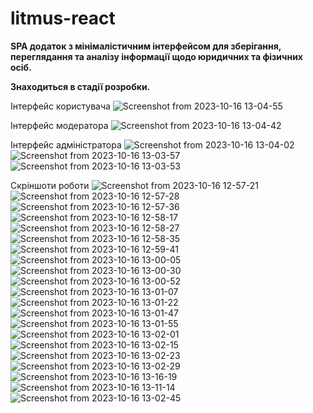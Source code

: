 # litmus-react

**SPA додаток з мінімалістичним інтерфейсом для зберігання, переглядання та аналізу інформації щодо юридичних та фізичних осіб.**

  
**Знаходиться в стадії розробки.**

Інтерфейс користувача
![Screenshot from 2023-10-16 13-04-55](https://github.com/maxmmin/litmus-images/blob/main/Screenshot%20from%202023-10-16%2013-04-55.png)

Інтерфейс модератора
![Screenshot from 2023-10-16 13-04-42](https://github.com/maxmmin/litmus-images/blob/main/Screenshot%20from%202023-10-16%2013-04-42.png)

Інтерфейс адміністратора
![Screenshot from 2023-10-16 13-04-02](https://github.com/maxmmin/litmus-images/blob/main/Screenshot%20from%202023-10-16%2013-04-02.png)
![Screenshot from 2023-10-16 13-03-57](https://github.com/maxmmin/litmus-images/blob/main/Screenshot%20from%202023-10-16%2013-03-57.png)
![Screenshot from 2023-10-16 13-03-53](https://github.com/maxmmin/litmus-images/blob/main/Screenshot%20from%202023-10-16%2013-03-53.png)

Скріншоти роботи
![Screenshot from 2023-10-16 12-57-21](https://github.com/maxmmin/litmus-images/blob/main/Screenshot%20from%202023-10-16%2012-57-21.png)
![Screenshot from 2023-10-16 12-57-28](https://github.com/maxmmin/litmus-images/blob/main/Screenshot%20from%202023-10-16%2012-57-28.png)
![Screenshot from 2023-10-16 12-57-36](https://github.com/maxmmin/litmus-images/blob/main/Screenshot%20from%202023-10-16%2012-57-36.png)
![Screenshot from 2023-10-16 12-58-17](https://github.com/maxmmin/litmus-images/blob/main/Screenshot%20from%202023-10-16%2012-58-17.png)
![Screenshot from 2023-10-16 12-58-27](https://github.com/maxmmin/litmus-images/blob/main/Screenshot%20from%202023-10-16%2012-58-27.png)
![Screenshot from 2023-10-16 12-58-35](https://github.com/maxmmin/litmus-images/blob/main/Screenshot%20from%202023-10-16%2012-58-35.png)
![Screenshot from 2023-10-16 12-59-41](https://github.com/maxmmin/litmus-images/blob/main/Screenshot%20from%202023-10-16%2012-59-41.png)
![Screenshot from 2023-10-16 13-00-05](https://github.com/maxmmin/litmus-images/blob/main/Screenshot%20from%202023-10-16%2013-00-05.png)
![Screenshot from 2023-10-16 13-00-30](https://github.com/maxmmin/litmus-images/blob/main/Screenshot%20from%202023-10-16%2013-00-30.png)
![Screenshot from 2023-10-16 13-00-52](https://github.com/maxmmin/litmus-images/blob/main/Screenshot%20from%202023-10-16%2013-00-52.png)
![Screenshot from 2023-10-16 13-01-07](https://github.com/maxmmin/litmus-images/blob/main/Screenshot%20from%202023-10-16%2013-01-07.png)
![Screenshot from 2023-10-16 13-01-22](https://github.com/maxmmin/litmus-images/blob/main/Screenshot%20from%202023-10-16%2013-01-22.png)
![Screenshot from 2023-10-16 13-01-47](https://github.com/maxmmin/litmus-images/blob/main/Screenshot%20from%202023-10-16%2013-01-47.png)
![Screenshot from 2023-10-16 13-01-55](https://github.com/maxmmin/litmus-images/blob/main/Screenshot%20from%202023-10-16%2013-01-55.png)
![Screenshot from 2023-10-16 13-02-01](https://github.com/maxmmin/litmus-images/blob/main/Screenshot%20from%202023-10-16%2013-02-01.png)
![Screenshot from 2023-10-16 13-02-15](https://github.com/maxmmin/litmus-images/blob/main/Screenshot%20from%202023-10-16%2013-02-15.png)
![Screenshot from 2023-10-16 13-02-23](https://github.com/maxmmin/litmus-images/blob/main/Screenshot%20from%202023-10-16%2013-02-23.png)
![Screenshot from 2023-10-16 13-02-29](https://github.com/maxmmin/litmus-images/blob/main/Screenshot%20from%202023-10-16%2013-02-29.png)
![Screenshot from 2023-10-16 13-16-19](https://github.com/maxmmin/litmus-images/blob/main/Screenshot%20from%202023-10-16%2013-16-19.png)
![Screenshot from 2023-10-16 13-11-14](https://github.com/maxmmin/litmus-images/blob/main/Screenshot%20from%202023-10-16%2013-11-14.png)
![Screenshot from 2023-10-16 13-02-45](https://github.com/maxmmin/litmus-images/blob/main/Screenshot%20from%202023-10-16%2013-02-45.png)





